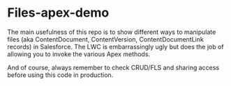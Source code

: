 # Files-apex-demo
The main usefulness of this repo is to show different ways to manipulate files (aka ContentDocument, ContentVersion, ContentDocumentLink records) in Salesforce.
The LWC is embarrassingly ugly but does the job of allowing you to invoke the various Apex methods.

And of course, always remember to check CRUD/FLS and sharing access before using this code in production.
